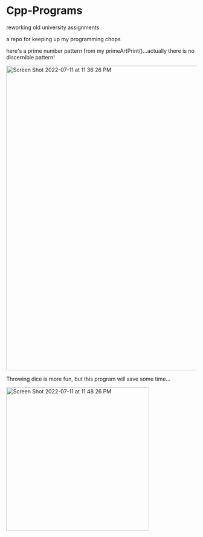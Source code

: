 # Cpp-Programs
reworking old university assignments

a repo for keeping up my programming chops

here's a prime number pattern from my primeArtPrint()...actually there is no discernible pattern!

<img width="804" alt="Screen Shot 2022-07-11 at 11 36 26 PM" src="https://user-images.githubusercontent.com/83801514/178409549-64855a2d-34ff-4382-9e09-a151a964df30.png">

Throwing dice is more fun, but this program will save some time...

<img width="378" alt="Screen Shot 2022-07-11 at 11 48 26 PM" src="https://user-images.githubusercontent.com/83801514/178411099-05b4848e-422b-4229-8a83-9bd5d3365d18.png">
